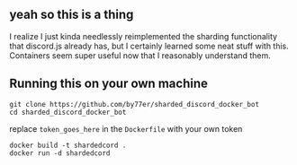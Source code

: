 ## yeah so this is a thing
I realize I just kinda needlessly reimplemented the sharding functionality that discord.js already has,
but I certainly learned some neat stuff with this. Containers seem super useful now that I reasonably understand them.

## Running this on your own machine
```
git clone https://github.com/by77er/sharded_discord_docker_bot
cd sharded_discord_docker_bot
```
replace `token_goes_here` in the `Dockerfile` with your own token
```
docker build -t shardedcord .
docker run -d shardedcord
```
